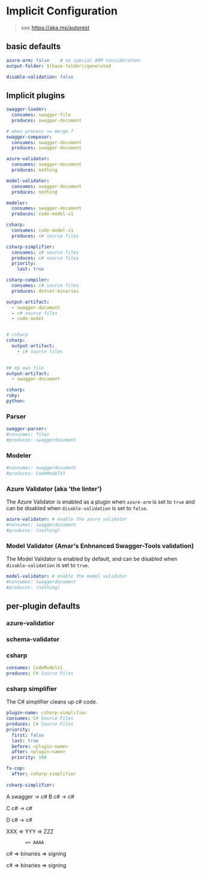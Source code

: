 # Implicit Configuration
> see https://aka.ms/autorest

##  basic defaults
``` yaml
azure-arm: false    # no special ARM consideratons 
output-folder: $(base-folder)/generated 

disable-validation: false
```

## Implicit plugins

``` yaml 
swagger-loader:
  consumes: swagger-file
  produces: swagger-document

# when process == merge ?
swagger-composer:
  consumes: swagger-document
  produces: swagger-document

azure-validator:
  consumes: swagger-document
  produces: nothing

model-validator:
  consumes: swagger-document
  produces: nothing

modeler:
  consumes: swagger-document
  produces: code-model-v1

csharp:
  consumes: code-model-v1
  produces: c# source files

csharp-simplifier:
  consumes: c# source files
  produces: c# source files
  priority:
    last: true

csharp-compiler:
  consumes: c# source files
  produces: dotnet-binaries

output-artifact:
  - swagger-document
  - c# source files
  - code-model


# csharp
csharp:
  output-artifact: 
    - c# source files
  

## my own file
output-artifact:
  - swagger-document

csharp:
ruby:
python:


```



### Parser
``` yaml
swagger-parser:
#consumes: files
#produces: swaggerdocument
```

### Modeler
``` yaml
#consumes: swaggerdocument
#produces: CodeModelV1
```


### Azure Validator (aka 'the linter')
The Azure Validator is enabled as a plugin when `azure-arm` is set to `true` and can be disabled when `disable-validation` is set to `false`.

``` yaml $(azure-arm) && !$(disable-validation)
azure-validator: # enable the azure validator 
#consumes: swaggerdocument
#produces: (nothing)
```
### Model Validator (Amar's Enhnanced Swagger-Tools validation)
The Model Validator is enabled by default, and can be disabled when `disable-validation` is set to `true`.
``` yaml !$(disable-validation)
model-validator: # enable the model validator
#consumes: swaggerdocument
#produces: (nothing)
```

## per-plugin defaults

### azure-validatior

### schema-validator

### csharp
``` yaml
consumes: CodeModelv1
produces: C# Source Files
```

### csharp simplifier
The C# simplifier cleans up c# code.

``` yaml (maybe should end up in package.json)
plugin-name: csharp-simplifier
consumes: C# Source Files
produces: C# Source Files
priority:
  first: false
  last: true
  before: <plugin-name>
  after: <plugin-name>
  priority: 100 

```

``` yaml
fx-cop: 
  after: csharp-simplifier
  
csharp-simplifier:

```

A swagger -> c# 
B c# -> c#

C c# -> c#

D c# -> c#


XXX => YYY => ZZZ

           => AAAA

c# => binaries => signing

c# => binaries => signing 
